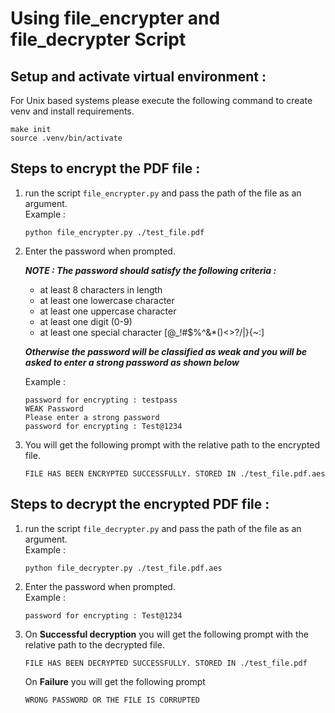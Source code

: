 # Using file_encrypter and file_decrypter Script

## Setup and activate virtual environment :
For Unix based systems please execute the following command to create venv and install requirements.
```
make init
source .venv/bin/activate
```

## Steps to encrypt the PDF file :

1. run the script `file_encrypter.py` and pass the path of the file as an argument.  
Example :  
    ```
    python file_encrypter.py ./test_file.pdf
    ```

2. Enter the password when prompted.  
  
    ___NOTE : The password should satisfy the following criteria :___
    - at least 8 characters in length
    - at least one lowercase character
    - at least one uppercase character
    - at least one digit (0-9)
    - at least one special character [@_!#$%^&*()<>?/\|}{~:]  

    ___Otherwise the password will be classified as weak and you will be asked to enter a strong password as shown below___  
    
    Example : 
    ```
    password for encrypting : testpass
    WEAK Password
    Please enter a strong password
    password for encrypting : Test@1234
    ```

3. You will get the following prompt with the relative path to the encrypted file.
    ```
    FILE HAS BEEN ENCRYPTED SUCCESSFULLY. STORED IN ./test_file.pdf.aes
    ```

## Steps to decrypt the encrypted PDF file : 

1. run the script `file_decrypter.py` and pass the path of the file as an argument.  
Example :  
    ```
    python file_decrypter.py ./test_file.pdf.aes
    ```

2. Enter the password when prompted.  
Example :  
    ```
    password for encrypting : Test@1234
    ```

3. On __Successful decryption__ you will get the following prompt with the relative path to the decrypted file.
    ```
    FILE HAS BEEN DECRYPTED SUCCESSFULLY. STORED IN ./test_file.pdf
    ```
    On __Failure__ you will get the following prompt
    ```
    WRONG PASSWORD OR THE FILE IS CORRUPTED
    ```

